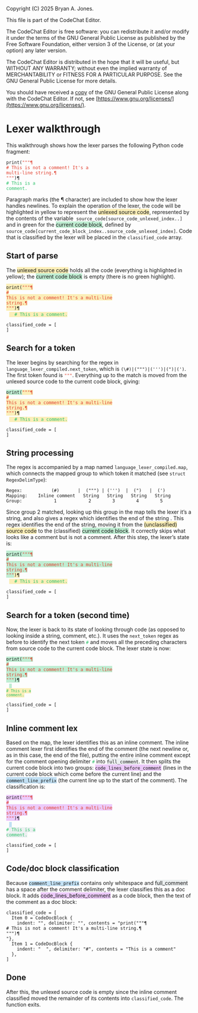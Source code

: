 Copyright (C) 2025 Bryan A. Jones.

This file is part of the CodeChat Editor.

The CodeChat Editor is free software: you can redistribute it and/or modify it
under the terms of the GNU General Public License as published by the Free
Software Foundation, either version 3 of the License, or (at your option) any
later version.

The CodeChat Editor is distributed in the hope that it will be useful, but
WITHOUT ANY WARRANTY; without even the implied warranty of MERCHANTABILITY or
FITNESS FOR A PARTICULAR PURPOSE. See the GNU General Public License for more
details.

You should have received a [copy](LICENSE.html) of the GNU General Public
License along with the CodeChat Editor. If not, see
[https://www.gnu.org/licenses/](https://www.gnu.org/licenses/).

Lexer walkthrough
=================

This walkthrough shows how the lexer parses the following Python code fragment:

<code>print(<span style="color: #e03e2d;">"""¶</span></code>\
<code><span style="color: #e03e2d;"># This is not a comment! It's a multi-line
string.¶</span></code>\
<code><span style="color: #e03e2d;">"""</span>)¶</code>\
<code><span style="color: #2dc26b;"># This is a comment.</span></code>

Paragraph marks (the ¶ character) are included to show how the lexer handles
newlines. To explain the operation of the lexer, the code will be highlighted in
yellow to represent the <span style="background-color: #fbeeb8;">unlexed source
code</span>, represented by the contents of the variable 
`source_code[source_code_unlexed_index..]` and in green for the <span
style="background-color: #bfedd2;">current code block</span>, defined by
`source_code[current_code_block_index..source_code_unlexed_index]`. Code that is
classified by the lexer will be placed in the `classified_code` array.

Start of parse
--------------

The <span style="background-color: #fbeeb8;">unlexed source code</span> holds
all the code (everything is highlighted in yellow); the <span
style="background-color: #bfedd2;">current code block</span> is empty (there is
no green highlight).

<span style="background-color: #fbeeb8;"><code>print(<span style="color:
#e03e2d;">"""¶</span></code></span>\
<span style="background-color: #fbeeb8;"><code><span style="color: #e03e2d;">#
This is not a comment! It's a multi-line string.¶</span></code></span>\
<span style="background-color: #fbeeb8;"><code><span style="color:
#e03e2d;">"""</span>)¶</code></span>\
 
<code><span style="background-color: #fbeeb8;">&nbsp; <span style="color:
#2dc26b;"># This is a comment.</span></span></code>

```
classified_code = [
]
```

Search for a token
------------------

The lexer begins by searching for the regex in
`language_lexer_compiled.next_token`, which is `(\#)|(""")|(''')|(")|(')`. The
first token found is <span style="color: #e03e2d;"><code>"""</code></span>.
Everything up to the match is moved from the unlexed source code to the current
code block, giving:

<code><span style="background-color: #bfedd2;">print(</span><span style="color:
#e03e2d; background-color: #fbeeb8;">"""¶</span></code>\
<span style="background-color: #fbeeb8;"><code><span style="color: #e03e2d;">#
This is not a comment! It's a multi-line string.¶</span></code></span>\
<span style="background-color: #fbeeb8;"><code><span style="color:
#e03e2d;">"""</span>)¶</code></span>\
 
<code><span style="background-color: #fbeeb8;">&nbsp; <span style="color:
#2dc26b;"># This is a comment.</span></span></code>

```
classified_code = [
]
```

String processing
-----------------

The regex is accompanied by a map named `language_lexer_compiled.map`, which
connects the mapped group to which token it matched (see `struct
RegexDelimType`):

```
Regex:           (#)       |  (""") | (''')  |  (")   |  (')
Mapping:    Inline comment   String   String   String   String
Group:            1            2        3        4        5
```

Since group 2 matched, looking up this group in the map tells the lexer it’s a
string, and also gives a regex which identifies the end of the string . This
regex identifies the end of the string, moving it from the <span
style="background-color: #fbeeb8;">(unclassified) source code</span> to the
(classified) <span style="background-color: #bfedd2;">current code block</span>.
It correctly skips what looks like a comment but is not a comment. After this
step, the lexer’s state is:

<span style="background-color: #bfedd2;"><code>print(<span style="color:
#e03e2d;">"""¶</span></code></span>\
<span style="background-color: #bfedd2;"><code><span style="color: #e03e2d;">#
This is not a comment! It's a multi-line string.¶</span></code></span>\
<code><span style="color: #e03e2d; background-color: #bfedd2;">"""</span><span
style="background-color: #fbeeb8;">)¶</span></code>\
 
<code><span style="background-color: #fbeeb8;">&nbsp; <span style="color:
#2dc26b;"># This is a comment.</span></span></code>

```
classified_code = [
]
```

Search for a token (second time)
--------------------------------

Now, the lexer is back to its state of looking through code (as opposed to
looking inside a string, comment, etc.). It uses the `next_token` regex as
before to identify the next token <span style="color:
#2dc26b;"><code>#</code></span> and moves all the preceding characters from
source code to the current code block. The lexer state is now:

<code><span style="background-color: #bfedd2;">print(<span style="color:
#e03e2d;">"""¶</span></span></code>\
<span style="background-color: #bfedd2;"><code><span style="color: #e03e2d;">#
This is not a comment! It's a multi-line string.¶</span></code></span>\
<span style="background-color: #bfedd2;"><code><span style="color:
#e03e2d;">"""</span>)¶</code></span>\
 
<code><span style="background-color: #bfedd2;">&nbsp; </span><span style="color:
#2dc26b;"><span style="background-color: #fbeeb8;"><code># This is a
comment.</code></span></span></code>

```
classified_code = [
]
```

Inline comment lex
------------------

Based on the map, the lexer identifies this as an inline comment. The inline
comment lexer first identifies the end of the comment (the next newline or, as
in this case, the end of the file), putting the entire inline comment except for
the comment opening delimiter <span style="color:
#2dc26b;"><code>#</code></span> into <span style="background-color:
#ecf0f1;"><code>full_comment</code></span>. It then splits the current code
block into two groups: <span style="background-color:
#eccafa;"><code>code_lines_before_comment</code></span> (lines in the current
code block which come before the current line) and the <span
style="background-color: #c2e0f4;"><code>comment_line_prefix</code></span> (the
current line up to the start of the comment). The classification is:

<code><span style="background-color: #eccafa;">print(<span style="color:
#e03e2d;">"""¶</span></span></code>\
<span style="background-color: #eccafa;"><code><span style="color: #e03e2d;">#
This is not a comment! It's a multi-line string.¶</span></code></span>\
<span style="background-color: #eccafa;"><code><span style="color:
#e03e2d;">"""</span>)¶</code></span>\
 
<code><span style="background-color: #c2e0f4;">&nbsp; </span><span style="color:
#2dc26b;">#<span style="background-color: #ecf0f1;"> This is a
comment.</span></span></code>

```
classified_code = [
]
```

Code/doc block classification
-----------------------------

Because <code><span style="background-color:
#c2e0f4;">comment_line_prefix</span></code> contains only whitespace and <span
style="background-color: #ecf0f1;">full_comment</span> has a space after the
comment delimiter, the lexer classifies this as a doc block. It adds <span
style="background-color: #eccafa;">code_lines_before_comment</span> as a code
block, then the text of the comment as a doc block:

```
classified_code = [
  Item 0 = CodeDocBlock {
    indent: "", delimiter: "", contents = "print("""¶
# This is not a comment! It's a multi-line string.¶
""")¶
"},
  Item 1 = CodeDocBlock {
    indent: "  ", delimiter: "#", contents = "This is a comment"
  },
]
```

Done
----

After this, the unlexed source code is empty since the inline comment classified
moved the remainder of its contents into `classified_code`. The function exits.